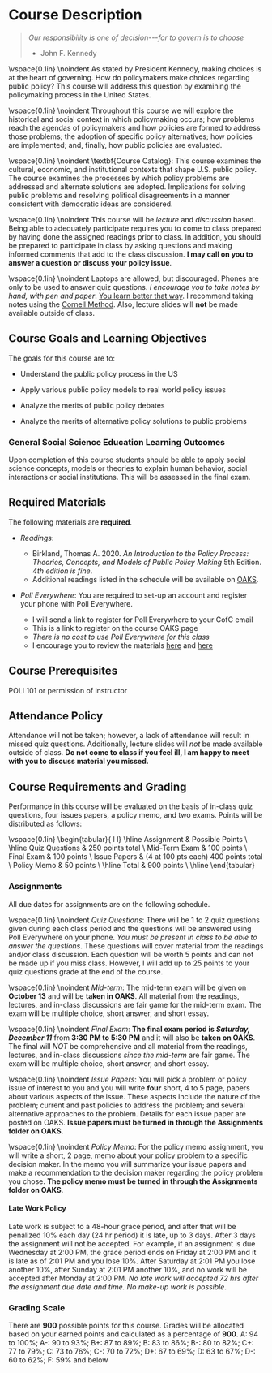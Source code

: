 # Course Description

> _Our responsibility is one of decision---for to govern is to choose_ 
> - John F. Kennedy

\vspace{0.1in}
\noindent As stated by President Kennedy, making choices is at the heart of governing. How do policymakers make choices regarding public policy? This course will address this question by examining the policymaking process in the United States. 

\vspace{0.1in}
\noindent Throughout this course we will explore the historical and social context in which policymaking occurs; how problems reach the agendas of policymakers and how policies are formed to address those problems; the adoption of specific policy alternatives; how policies are implemented; and, finally, how public policies are evaluated. 

\vspace{0.1in}
\noindent \textbf{Course Catalog}: This course examines the cultural, economic, and institutional contexts that shape U.S. public policy. The course examines the processes by which policy problems are addressed and alternate solutions are adopted. Implications for solving public problems and resolving political disagreements in a manner consistent with democratic ideas are considered.

\vspace{0.1in}
\noindent This course will be _lecture_ and _discussion_ based. Being able to adequately participate requires you to come to class prepared by having done the assigned readings prior to class. In addition, you should be prepared to participate in class by asking questions and making informed comments that add to the class discussion. **I may call on you to answer a question or discuss your policy issue**. 

\vspace{0.1in}
\noindent Laptops are allowed, but discouraged. Phones are only to be used to answer quiz questions.  _I encourage you to take notes by hand, with pen and paper_. [You learn better that way](https://www.nytimes.com/2017/11/27/learning/should-teachers-and-professors-ban-student-use-of-laptops-in-class.html). I recommend taking notes using the [Cornell Method](http://www.usu.edu/arc/idea_sheets/pdf/note_taking_cornell.pdf).  Also, lecture slides will __not__ be made available outside of class.  

## Course Goals and Learning Objectives

The goals for this course are to:

* Understand the public policy process in the US

* Apply various public policy models to real world policy issues

* Analyze the merits of public policy debates

* Analyze the merits of alternative policy solutions to public problems

### General Social Science Education Learning Outcomes

Upon completion of this course students should be able to apply social science concepts, models or theories to explain human behavior, social interactions or social institutions. This will be assessed in the final exam. 

## Required Materials

The following materials are __required__. 

* _Readings_: 
    * Birkland, Thomas A. 2020. _An Introduction to the Policy Process: Theories, Concepts, and Models of Public Policy Making_ 5th Edition. _4th edition is fine_.
    * Additional readings listed in the schedule will be available on [OAKS](https://lms.cofc.edu/d2l/login).

* _Poll Everywhere_: You are required to set-up an account and register your phone with Poll Everywhere. 
    * I will send a link to register for Poll Everywhere to your CofC email 
    * This is a link to register on the course OAKS page 
    * _There is no cost to use Poll Everywhere for this class_
    * I encourage you to review the materials [here](https://www.polleverywhere.com/guides/student) and [here](https://blog.polleverywhere.com/students-poll-everywhere-101/)

## Course Prerequisites 

POLI 101 or permission of instructor

## Attendance Policy 

Attendance wiil not be taken; however, a lack of attendance will result in missed quiz questions. Additionally, lecture slides will _not_ be made available outside of class. **Do not come to class if you feel ill, I am happy to meet with you to discuss material you missed.** 

## Course Requirements and Grading

Performance in this course will be evaluated on the basis of in-class quiz questions, four issues papers, a policy memo, and two exams. Points will be distributed as follows:

\vspace{0.1in}
\begin{tabular}{ l l}
\hline
Assignment & Possible Points \\ 
\hline
Quiz Questions & 250 points total \\
Mid-Term Exam & 100 points \\ 
Final Exam & 100 points \\
Issue Papers & (4 at 100 pts each) 400 points total \\
Policy Memo & 50 points \\
\hline
Total &  900 points \\
\hline
\end{tabular}

### Assignments
All due dates for assignments are on the following schedule. 

\vspace{0.1in}
\noindent _Quiz Questions_: There will be 1 to 2 quiz questions given during each class period and the questions will be answered using Poll Everywhere on your phone. _You must be present in class to be able to answer the questions_. These questions will cover material from the readings and/or class discussion. Each question will be worth 5 points and can not be made up if you miss class. However, I will add up to 25 points to your quiz questions grade at the end of the course. 

\vspace{0.1in}
\noindent _Mid-term_: The mid-term exam will be given on **October 13** and will be __taken in OAKS__. All material from the readings, lectures, and in-class discussions are fair game for the mid-term exam. The exam will be multiple choice, short answer, and short essay.

\vspace{0.1in}
\noindent _Final Exam_: **The final exam period is _Saturday, December 11_** from __3:30 PM to 5:30 PM__ and it will also be __taken on OAKS__. The final will _NOT_ be comprehensive and all material from the readings, lectures, and in-class discussions _since the mid-term_ are fair game. The exam will be multiple choice, short answer, and short essay.

\vspace{0.1in}
\noindent _Issue Papers_: You will pick a problem or policy issue of interest to you and you will write **four** short, 4 to 5 page, papers about various aspects of the issue. These aspects include the nature of the problem; current and past policies to address the problem; and several alternative approaches to the problem. Details for each issue paper are posted on OAKS. **Issue papers must be turned in through the Assignments folder on OAKS**.     

\vspace{0.1in}
\noindent _Policy Memo_: For the policy memo assignment, you will write a short, 2 page, memo about your policy problem to a specific decision maker. In the memo you will summarize your issue papers and make a recommendation to the decision maker regarding the policy problem you chose. **The policy memo must be turned in through the Assignments folder on OAKS**.  

#### Late Work Policy 

Late work is subject to a 48-hour grace period, and after that will be penalized 10% each day (24 hr period) it is late, up to 3 days. After 3 days the assignment will not be accepted. For example, if an assignment is due Wednesday at 2:00 PM, the grace period ends on Friday at 2:00 PM and it is late as of 2:01 PM and you lose 10%. After Saturday at 2:01 PM you lose another 10%, after Sunday at 2:01 PM another 10%, and no work will be accepted after Monday at 2:00 PM. _No late work will accepted 72 hrs after the assignment due date and time. No make-up work is possible_.

### Grading Scale 

There are __900__ possible points for this course. Grades will
be allocated based on your earned points and calculated as a
percentage of __900__. A: 94 to 100%; A-: 90 to 93%; B+: 87 to 89%; B:
83 to 86%; B-: 80 to 82%; C+: 77 to 79%; C:  73 to 76%; C-: 70 to 72%;
D+: 67 to 69%; D: 63 to 67%; D-: 60 to 62%; F: 59%  and below 






